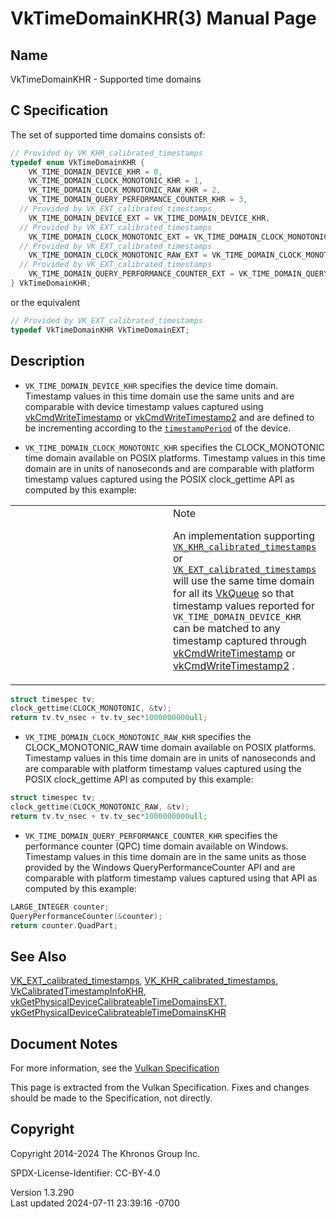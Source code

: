# VkTimeDomainKHR(3) Manual Page

## Name

VkTimeDomainKHR - Supported time domains



## <a href="#_c_specification" class="anchor"></a>C Specification

The set of supported time domains consists of:

``` c
// Provided by VK_KHR_calibrated_timestamps
typedef enum VkTimeDomainKHR {
    VK_TIME_DOMAIN_DEVICE_KHR = 0,
    VK_TIME_DOMAIN_CLOCK_MONOTONIC_KHR = 1,
    VK_TIME_DOMAIN_CLOCK_MONOTONIC_RAW_KHR = 2,
    VK_TIME_DOMAIN_QUERY_PERFORMANCE_COUNTER_KHR = 3,
  // Provided by VK_EXT_calibrated_timestamps
    VK_TIME_DOMAIN_DEVICE_EXT = VK_TIME_DOMAIN_DEVICE_KHR,
  // Provided by VK_EXT_calibrated_timestamps
    VK_TIME_DOMAIN_CLOCK_MONOTONIC_EXT = VK_TIME_DOMAIN_CLOCK_MONOTONIC_KHR,
  // Provided by VK_EXT_calibrated_timestamps
    VK_TIME_DOMAIN_CLOCK_MONOTONIC_RAW_EXT = VK_TIME_DOMAIN_CLOCK_MONOTONIC_RAW_KHR,
  // Provided by VK_EXT_calibrated_timestamps
    VK_TIME_DOMAIN_QUERY_PERFORMANCE_COUNTER_EXT = VK_TIME_DOMAIN_QUERY_PERFORMANCE_COUNTER_KHR,
} VkTimeDomainKHR;
```

or the equivalent

``` c
// Provided by VK_EXT_calibrated_timestamps
typedef VkTimeDomainKHR VkTimeDomainEXT;
```

## <a href="#_description" class="anchor"></a>Description

- `VK_TIME_DOMAIN_DEVICE_KHR` specifies the device time domain.
  Timestamp values in this time domain use the same units and are
  comparable with device timestamp values captured using
  [vkCmdWriteTimestamp](https://registry.khronos.org/vulkan/specs/1.3-extensions/man/html/vkCmdWriteTimestamp.html) or
  [vkCmdWriteTimestamp2](https://registry.khronos.org/vulkan/specs/1.3-extensions/man/html/vkCmdWriteTimestamp2.html) and are defined to
  be incrementing according to the <a
  href="https://registry.khronos.org/vulkan/specs/1.3-extensions/html/vkspec.html#limits-timestampPeriod"
  target="_blank" rel="noopener"><code>timestampPeriod</code></a> of the
  device.

- `VK_TIME_DOMAIN_CLOCK_MONOTONIC_KHR` specifies the CLOCK_MONOTONIC
  time domain available on POSIX platforms. Timestamp values in this
  time domain are in units of nanoseconds and are comparable with
  platform timestamp values captured using the POSIX clock_gettime API
  as computed by this example:

<table>
<colgroup>
<col style="width: 50%" />
<col style="width: 50%" />
</colgroup>
<tbody>
<tr>
<td class="icon"><em></em></td>
<td class="content">Note
<p>An implementation supporting <a
href="https://registry.khronos.org/vulkan/specs/1.3-extensions/man/html/VK_KHR_calibrated_timestamps.html"><code>VK_KHR_calibrated_timestamps</code></a>
or <a
href="https://registry.khronos.org/vulkan/specs/1.3-extensions/man/html/VK_EXT_calibrated_timestamps.html"><code>VK_EXT_calibrated_timestamps</code></a>
will use the same time domain for all its <a
href="VkQueue.html">VkQueue</a> so that timestamp values reported for
<code>VK_TIME_DOMAIN_DEVICE_KHR</code> can be matched to any timestamp
captured through <a
href="https://registry.khronos.org/vulkan/specs/1.3-extensions/man/html/vkCmdWriteTimestamp.html">vkCmdWriteTimestamp</a> or <a
href="https://registry.khronos.org/vulkan/specs/1.3-extensions/man/html/vkCmdWriteTimestamp2.html">vkCmdWriteTimestamp2</a> .</p></td>
</tr>
</tbody>
</table>

``` c
struct timespec tv;
clock_gettime(CLOCK_MONOTONIC, &tv);
return tv.tv_nsec + tv.tv_sec*1000000000ull;
```

- `VK_TIME_DOMAIN_CLOCK_MONOTONIC_RAW_KHR` specifies the
  CLOCK_MONOTONIC_RAW time domain available on POSIX platforms.
  Timestamp values in this time domain are in units of nanoseconds and
  are comparable with platform timestamp values captured using the POSIX
  clock_gettime API as computed by this example:

``` c
struct timespec tv;
clock_gettime(CLOCK_MONOTONIC_RAW, &tv);
return tv.tv_nsec + tv.tv_sec*1000000000ull;
```

- `VK_TIME_DOMAIN_QUERY_PERFORMANCE_COUNTER_KHR` specifies the
  performance counter (QPC) time domain available on Windows. Timestamp
  values in this time domain are in the same units as those provided by
  the Windows QueryPerformanceCounter API and are comparable with
  platform timestamp values captured using that API as computed by this
  example:

``` c
LARGE_INTEGER counter;
QueryPerformanceCounter(&counter);
return counter.QuadPart;
```

## <a href="#_see_also" class="anchor"></a>See Also

[VK_EXT_calibrated_timestamps](https://registry.khronos.org/vulkan/specs/1.3-extensions/man/html/VK_EXT_calibrated_timestamps.html),
[VK_KHR_calibrated_timestamps](https://registry.khronos.org/vulkan/specs/1.3-extensions/man/html/VK_KHR_calibrated_timestamps.html),
[VkCalibratedTimestampInfoKHR](https://registry.khronos.org/vulkan/specs/1.3-extensions/man/html/VkCalibratedTimestampInfoKHR.html),
[vkGetPhysicalDeviceCalibrateableTimeDomainsEXT](https://registry.khronos.org/vulkan/specs/1.3-extensions/man/html/vkGetPhysicalDeviceCalibrateableTimeDomainsEXT.html),
[vkGetPhysicalDeviceCalibrateableTimeDomainsKHR](https://registry.khronos.org/vulkan/specs/1.3-extensions/man/html/vkGetPhysicalDeviceCalibrateableTimeDomainsKHR.html)

## <a href="#_document_notes" class="anchor"></a>Document Notes

For more information, see the <a
href="https://registry.khronos.org/vulkan/specs/1.3-extensions/html/vkspec.html#VkTimeDomainKHR"
target="_blank" rel="noopener">Vulkan Specification</a>

This page is extracted from the Vulkan Specification. Fixes and changes
should be made to the Specification, not directly.

## <a href="#_copyright" class="anchor"></a>Copyright

Copyright 2014-2024 The Khronos Group Inc.

SPDX-License-Identifier: CC-BY-4.0

Version 1.3.290  
Last updated 2024-07-11 23:39:16 -0700
